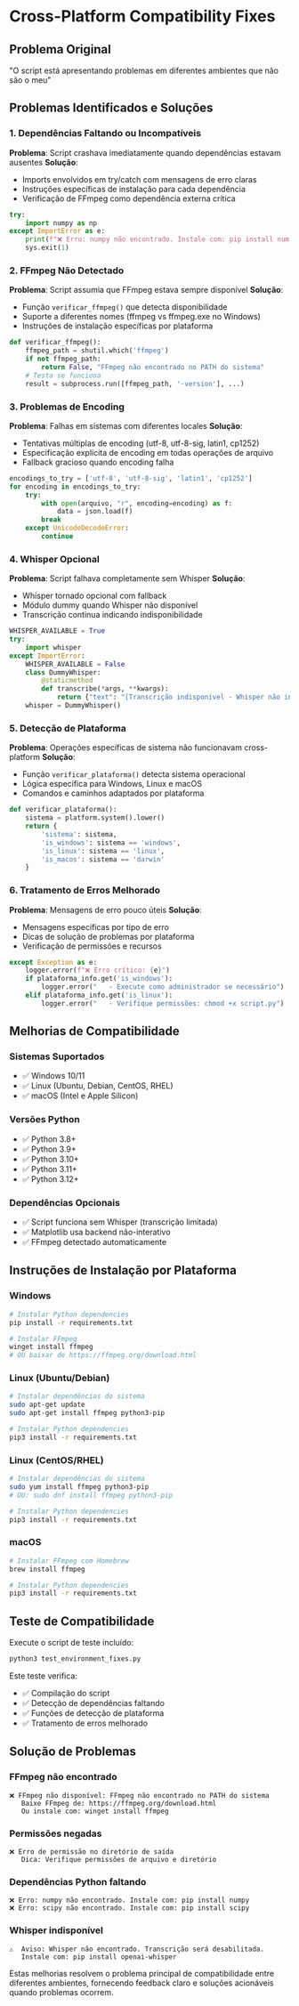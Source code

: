 # Cross-Platform Compatibility Fixes

## Problema Original
"O script está apresentando problemas em diferentes ambientes que não são o meu"

## Problemas Identificados e Soluções

### 1. **Dependências Faltando ou Incompatíveis**

**Problema**: Script crashava imediatamente quando dependências estavam ausentes
**Solução**: 
- Imports envolvidos em try/catch com mensagens de erro claras
- Instruções específicas de instalação para cada dependência
- Verificação de FFmpeg como dependência externa crítica

```python
try:
    import numpy as np
except ImportError as e:
    print(f"❌ Erro: numpy não encontrado. Instale com: pip install numpy")
    sys.exit(1)
```

### 2. **FFmpeg Não Detectado**

**Problema**: Script assumia que FFmpeg estava sempre disponível
**Solução**:
- Função `verificar_ffmpeg()` que detecta disponibilidade
- Suporte a diferentes nomes (ffmpeg vs ffmpeg.exe no Windows)
- Instruções de instalação específicas por plataforma

```python
def verificar_ffmpeg():
    ffmpeg_path = shutil.which('ffmpeg')
    if not ffmpeg_path:
        return False, "FFmpeg não encontrado no PATH do sistema"
    # Testa se funciona
    result = subprocess.run([ffmpeg_path, '-version'], ...)
```

### 3. **Problemas de Encoding**

**Problema**: Falhas em sistemas com diferentes locales
**Solução**:
- Tentativas múltiplas de encoding (utf-8, utf-8-sig, latin1, cp1252)
- Especificação explícita de encoding em todas operações de arquivo
- Fallback gracioso quando encoding falha

```python
encodings_to_try = ['utf-8', 'utf-8-sig', 'latin1', 'cp1252']
for encoding in encodings_to_try:
    try:
        with open(arquivo, "r", encoding=encoding) as f:
            data = json.load(f)
        break
    except UnicodeDecodeError:
        continue
```

### 4. **Whisper Opcional**

**Problema**: Script falhava completamente sem Whisper
**Solução**:
- Whisper tornado opcional com fallback
- Módulo dummy quando Whisper não disponível
- Transcrição continua indicando indisponibilidade

```python
WHISPER_AVAILABLE = True
try:
    import whisper
except ImportError:
    WHISPER_AVAILABLE = False
    class DummyWhisper:
        @staticmethod
        def transcribe(*args, **kwargs):
            return {"text": "[Transcrição indisponível - Whisper não instalado]"}
    whisper = DummyWhisper()
```

### 5. **Detecção de Plataforma**

**Problema**: Operações específicas de sistema não funcionavam cross-platform
**Solução**:
- Função `verificar_plataforma()` detecta sistema operacional
- Lógica específica para Windows, Linux e macOS
- Comandos e caminhos adaptados por plataforma

```python
def verificar_plataforma():
    sistema = platform.system().lower()
    return {
        'sistema': sistema,
        'is_windows': sistema == 'windows',
        'is_linux': sistema == 'linux',
        'is_macos': sistema == 'darwin'
    }
```

### 6. **Tratamento de Erros Melhorado**

**Problema**: Mensagens de erro pouco úteis
**Solução**:
- Mensagens específicas por tipo de erro
- Dicas de solução de problemas por plataforma
- Verificação de permissões e recursos

```python
except Exception as e:
    logger.error(f"❌ Erro crítico: {e}")
    if plataforma_info.get('is_windows'):
        logger.error("   - Execute como administrador se necessário")
    elif plataforma_info.get('is_linux'):
        logger.error("   - Verifique permissões: chmod +x script.py")
```

## Melhorias de Compatibilidade

### Sistemas Suportados
- ✅ Windows 10/11
- ✅ Linux (Ubuntu, Debian, CentOS, RHEL)
- ✅ macOS (Intel e Apple Silicon)

### Versões Python
- ✅ Python 3.8+
- ✅ Python 3.9+
- ✅ Python 3.10+
- ✅ Python 3.11+
- ✅ Python 3.12+

### Dependências Opcionais
- ✅ Script funciona sem Whisper (transcrição limitada)
- ✅ Matplotlib usa backend não-interativo
- ✅ FFmpeg detectado automaticamente

## Instruções de Instalação por Plataforma

### Windows
```bash
# Instalar Python dependencies
pip install -r requirements.txt

# Instalar FFmpeg
winget install ffmpeg
# OU baixar de https://ffmpeg.org/download.html
```

### Linux (Ubuntu/Debian)
```bash
# Instalar dependências do sistema
sudo apt-get update
sudo apt-get install ffmpeg python3-pip

# Instalar Python dependencies
pip3 install -r requirements.txt
```

### Linux (CentOS/RHEL)
```bash
# Instalar dependências do sistema
sudo yum install ffmpeg python3-pip
# OU: sudo dnf install ffmpeg python3-pip

# Instalar Python dependencies
pip3 install -r requirements.txt
```

### macOS
```bash
# Instalar FFmpeg com Homebrew
brew install ffmpeg

# Instalar Python dependencies
pip3 install -r requirements.txt
```

## Teste de Compatibilidade

Execute o script de teste incluído:
```bash
python3 test_environment_fixes.py
```

Este teste verifica:
- ✅ Compilação do script
- ✅ Detecção de dependências faltando
- ✅ Funções de detecção de plataforma
- ✅ Tratamento de erros melhorado

## Solução de Problemas

### FFmpeg não encontrado
```
❌ FFmpeg não disponível: FFmpeg não encontrado no PATH do sistema
   Baixe FFmpeg de: https://ffmpeg.org/download.html
   Ou instale com: winget install ffmpeg
```

### Permissões negadas
```
❌ Erro de permissão no diretório de saída
   Dica: Verifique permissões de arquivo e diretório
```

### Dependências Python faltando
```
❌ Erro: numpy não encontrado. Instale com: pip install numpy
❌ Erro: scipy não encontrado. Instale com: pip install scipy
```

### Whisper indisponível
```
⚠️  Aviso: Whisper não encontrado. Transcrição será desabilitada.
   Instale com: pip install openai-whisper
```

Estas melhorias resolvem o problema principal de compatibilidade entre diferentes ambientes, fornecendo feedback claro e soluções acionáveis quando problemas ocorrem.